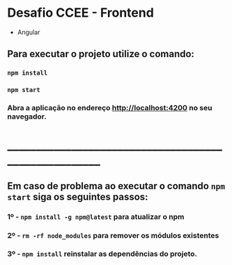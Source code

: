 # Desafio CCEE - Frontend

- Angular

## Para executar o projeto utilize o comando: 

### `npm install`

### `npm start`

### Abra a aplicação no endereço [http://localhost:4200](http://localhost:4200) no seu navegador.

# _____________________________________________________

## Em caso de problema ao executar o comando `npm start` siga os seguintes passos:

### 1º - `npm install -g npm@latest` para atualizar o npm

### 2º - `rm -rf node_modules` para remover os módulos existentes

### 3º - `npm install` reinstalar as dependências do projeto.
